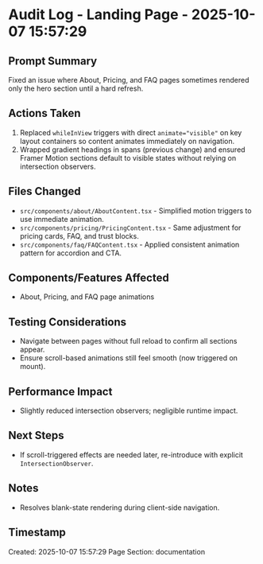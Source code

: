 # Audit Log - Landing Page - 2025-10-07 15:57:29

## Prompt Summary
Fixed an issue where About, Pricing, and FAQ pages sometimes rendered only the hero section until a hard refresh.

## Actions Taken
1. Replaced `whileInView` triggers with direct `animate="visible"` on key layout containers so content animates immediately on navigation.
2. Wrapped gradient headings in spans (previous change) and ensured Framer Motion sections default to visible states without relying on intersection observers.

## Files Changed
- `src/components/about/AboutContent.tsx` - Simplified motion triggers to use immediate animation.
- `src/components/pricing/PricingContent.tsx` - Same adjustment for pricing cards, FAQ, and trust blocks.
- `src/components/faq/FAQContent.tsx` - Applied consistent animation pattern for accordion and CTA.

## Components/Features Affected
- About, Pricing, and FAQ page animations

## Testing Considerations
- Navigate between pages without full reload to confirm all sections appear.
- Ensure scroll-based animations still feel smooth (now triggered on mount).

## Performance Impact
- Slightly reduced intersection observers; negligible runtime impact.

## Next Steps
- If scroll-triggered effects are needed later, re-introduce with explicit `IntersectionObserver`.

## Notes
- Resolves blank-state rendering during client-side navigation.

## Timestamp
Created: 2025-10-07 15:57:29
Page Section: documentation
